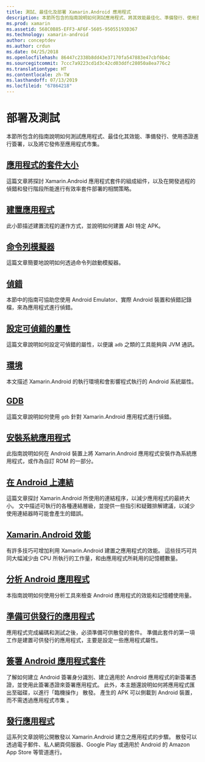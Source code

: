 ```yaml
---
title: 測試、最佳化及部署 Xamarin.Android 應用程式
description: 本節所包含的指南說明如何測試應用程式、將其效能最佳化、準備發行、使用憑證進行簽署，以及將它發佈至應用程式市集
ms.prod: xamarin
ms.assetid: 568C0B85-EFF3-AF6F-5605-95055193D367
ms.technology: xamarin-android
author: conceptdev
ms.author: crdun
ms.date: 04/25/2018
ms.openlocfilehash: 86447c2338b8dd43e37170fa547883e47cbf6b4c
ms.sourcegitcommit: 7ccc7a9223cd1d3c42cd03ddfc28050a8ea776c2
ms.translationtype: HT
ms.contentlocale: zh-TW
ms.lasthandoff: 07/13/2019
ms.locfileid: "67864218"
---
```

# <a name="deployment-and-testing"></a>部署及測試

本節所包含的指南說明如何測試應用程式、最佳化其效能、準備發行、使用憑證進行簽署，以及將它發佈至應用程式市集。


## <a name="application-package-sizesapp-package-sizemd"></a>[應用程式的套件大小](app-package-size.md)

這篇文章將探討 Xamarin.Android 應用程式套件的組成組件，以及在開發過程的偵錯和發行階段所能進行有效率套件部署的相關策略。

## <a name="building-appsbuilding-appsindexmd"></a>[建置應用程式](building-apps/index.md)

此小節描述建置流程的運作方式，並說明如何建置 ABI 特定 APK。

## <a name="command-line-emulatorcommand-line-emulatormd"></a>[命令列模擬器](command-line-emulator.md)

這篇文章簡要地說明如何透過命令列啟動模擬器。

## <a name="debuggingandroiddeploy-testdebuggingindexmd"></a>[偵錯](~/android/deploy-test/debugging/index.md)

本節中的指南可協助您使用 Android Emulator、實際 Android 裝置和偵錯記錄檔，來為應用程式進行偵錯。

## <a name="setting-the-debuggable-attributeandroiddeploy-testdebuggable-attributemd"></a>[設定可偵錯的屬性](~/android/deploy-test/debuggable-attribute.md)

這篇文章說明如何設定可偵錯的屬性，以便讓 `adb` 之類的工具能夠與 JVM 通訊。

## <a name="environmentenvironmentmd"></a>[環境](environment.md)

本文描述 Xamarin.Android 的執行環境和會影響程式執行的 Android 系統屬性。

## <a name="gdbgdbmd"></a>[GDB](gdb.md)

這篇文章說明如何使用 `gdb` 針對 Xamarin.Android 應用程式進行偵錯。

## <a name="installing-a-system-appinstall-system-appmd"></a>[安裝系統應用程式](install-system-app.md)

此指南說明如何在 Android 裝置上將 Xamarin.Android 應用程式安裝作為系統應用程式，或作為自訂 ROM 的一部分。

## <a name="linking-on-androidlinkermd"></a>[在 Android 上連結](linker.md)

這篇文章探討 Xamarin.Android 所使用的連結程序，以減少應用程式的最終大小。 文中描述可執行的各種連結層級，並提供一些指引和疑難排解建議，以減少使用連結器時可能會產生的錯誤。

## <a name="xamarinandroid-performanceandroiddeploy-testperformancemd"></a>[Xamarin.Android 效能](~/android/deploy-test/performance.md)

有許多技巧可增加利用 Xamarin.Android 建置之應用程式的效能。 這些技巧可共同大幅減少由 CPU 所執行的工作量，和由應用程式所耗用的記憶體數量。

## <a name="profiling-android-appsandroiddeploy-testprofilingmd"></a>[分析 Android 應用程式](~/android/deploy-test/profiling.md)

本指南說明如何使用分析工具來檢查 Android 應用程式的效能和記憶體使用量。


## <a name="preparing-an-application-for-releaseandroiddeploy-testrelease-prepindexmd"></a>[準備可供發行的應用程式](~/android/deploy-test/release-prep/index.md)

應用程式完成編碼和測試之後，必須準備可供散發的套件。 準備此套件的第一項工作是建置可供發行的應用程式，主要是設定一些應用程式屬性。

## <a name="signing-the-android-application-packageandroiddeploy-testsigningindexmd"></a>[簽署 Android 應用程式套件](~/android/deploy-test/signing/index.md)

了解如何建立 Android 簽署身分識別、建立適用於 Android 應用程式的新簽署憑證，並使用此簽署憑證來簽署應用程式。 此外，本主題還說明如何將應用程式匯出至磁碟，以進行「臨機操作」  散發。 產生的 APK 可以側載到 Android 裝置，而不需透過應用程式市集 。

## <a name="publishing-an-applicationandroiddeploy-testpublishingindexmd"></a>[發行應用程式](~/android/deploy-test/publishing/index.md)

這系列文章說明公開散發以 Xamarin.Android 建立之應用程式的步驟。 散發可以透過電子郵件、私人網頁伺服器、Google Play 或適用於 Android 的 Amazon App Store 等管道進行。
